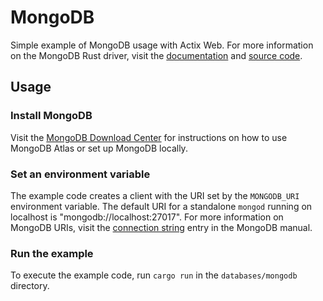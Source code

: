 # MongoDB

Simple example of MongoDB usage with Actix Web. For more information on the MongoDB Rust driver,
visit the [documentation](https://docs.rs/mongodb/2.0.0/mongodb/index.html) and
[source code](https://github.com/mongodb/mongo-rust-driver).

## Usage

### Install MongoDB

Visit the [MongoDB Download Center](https://www.mongodb.com/try) for instructions on how to use
MongoDB Atlas or set up MongoDB locally.

### Set an environment variable

The example code creates a client with the URI set by the `MONGODB_URI` environment variable. The
default URI for a standalone `mongod` running on localhost is "mongodb://localhost:27017". For more
information on MongoDB URIs, visit the
[connection string](https://docs.mongodb.com/manual/reference/connection-string/) entry in the
MongoDB manual.

### Run the example

To execute the example code, run `cargo run` in the `databases/mongodb` directory.
